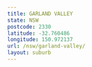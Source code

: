 ```yaml
---
title: GARLAND VALLEY
state: NSW
postcode: 2330
latitude: -32.760486
longitude: 150.972137
url: /nsw/garland-valley/
layout: suburb
---
```

